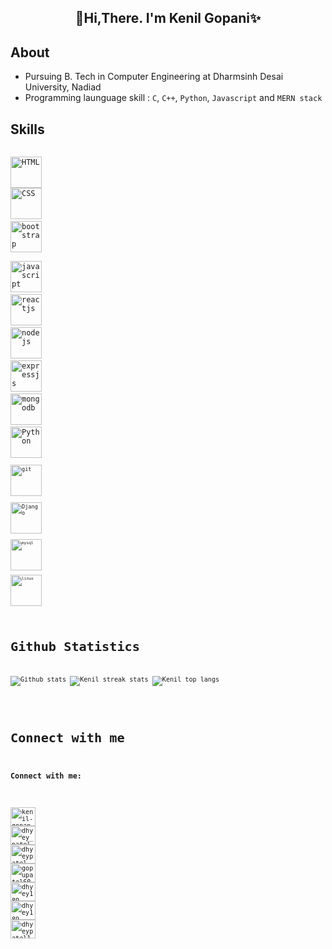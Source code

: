 <!--**KenilGopani/KenilGopani** is a ✨ _special_ ✨ repository because its `README.md` (this file) appears on your GitHub profile. -->

## <div align="center">👋Hi,There. I'm Kenil Gopani✨<br><div>
  
## About
- Pursuing B. Tech in Computer Engineering at Dharmsinh Desai University, Nadiad
- Programming launguage skill : `C`, `C++`, `Python`, `Javascript` and `MERN stack`

  
## Skills
<code> <img title="HTML" height="50" src="https://www.vectorlogo.zone/logos/w3_html5/w3_html5-icon.svg" /> </code>
<code><img title="CSS" height="50" src="https://www.vectorlogo.zone/logos/w3_css/w3_css-official.svg" /></code>
<code> <img title="bootstrap" height="50" src="https://www.vectorlogo.zone/logos/getbootstrap/getbootstrap-ar21.svg" /> </code>
<code> <img title="javascript" height="50" src="https://www.vectorlogo.zone/logos/javascript/javascript-horizontal.svg"/></code>
<code> <img title="reactjs" height="50" src="https://www.vectorlogo.zone/logos/reactjs/reactjs-icon.svg"/></code>
<code> <img title="nodejs" height="50" src="https://www.vectorlogo.zone/logos/nodejs/nodejs-horizontal.svg"/></code>
<code> <img title="expressjs" height="50" src="https://www.vectorlogo.zone/logos/expressjs/expressjs-ar21.svg"/></code>
<code> <img title="mongodb" height="50" src="https://www.vectorlogo.zone/logos/mongodb/mongodb-ar21.svg"></code>
<code> <img title="Python" height="50" src="https://www.vectorlogo.zone/logos/python/python-icon.svg"/> <code>
<code> <img title="git" height="50" src="https://www.vectorlogo.zone/logos/git-scm/git-scm-ar21.svg"/></code>
<code> <img title="Django" height="50" src="https://www.vectorlogo.zone/logos/djangoproject/djangoproject-ar21.svg"/> <code>
<code> <img title="mysql" height="50" src="https://www.vectorlogo.zone/logos/mysql/mysql-horizontal.svg"/></code>
<code> <img title="linux" height="50" src="https://www.vectorlogo.zone/logos/linux/linux-ar21.svg"/></code>
  
  
  
# Github Statistics #
![Github stats](https://github-readme-stats.vercel.app/api?username=KenilGopani&theme=tokyonight&show_icons=true&count_private=true)
![Kenil streak stats](https://github-readme-streak-stats.herokuapp.com/?user=KenilGopani) 
![Kenil top langs](https://github-readme-stats.vercel.app/api/top-langs?username=KenilGopani&show_icons=true&locale=en&layout=compact)  
<!--   ![Kenil's trophy](https://github-profile-trophy.vercel.app/?username=KenilGopani&margin-w=15)  -->
  
  
# Connect with me #
<h3 align="left">Connect with me:</h3>
<p align="left">
<a href="https://linkedin.com/in/kenil-gopani-139020205" target="blank"><img align="center" src="https://raw.githubusercontent.com/rahuldkjain/github-profile-readme-generator/master/src/images/icons/Social/linked-in-alt.svg" alt="kenil-gopani-139020205" height="30" width="40" /></a>
<a href="https://instagram.com/dhyey_patel_18" target="blank"><img align="center" src="https://raw.githubusercontent.com/rahuldkjain/github-profile-readme-generator/master/src/images/icons/Social/instagram.svg" alt="dhyey_patel_18" height="30" width="40" /></a>
<a href="https://www.codechef.com/users/dhyeypatel" target="blank"><img align="center" src="https://cdn.jsdelivr.net/npm/simple-icons@3.1.0/icons/codechef.svg" alt="dhyeypatel" height="30" width="40" /></a>
<a href="https://www.hackerrank.com/gopupatel600" target="blank"><img align="center" src="https://raw.githubusercontent.com/rahuldkjain/github-profile-readme-generator/master/src/images/icons/Social/hackerrank.svg" alt="gopupatel600" height="30" width="40" /></a>
<a href="https://codeforces.com/profile/dhyey189" target="blank"><img align="center" src="https://raw.githubusercontent.com/rahuldkjain/github-profile-readme-generator/master/src/images/icons/Social/codeforces.svg" alt="dhyey189" height="30" width="40" /></a>
<a href="https://www.leetcode.com/dhyey189" target="blank"><img align="center" src="https://raw.githubusercontent.com/rahuldkjain/github-profile-readme-generator/master/src/images/icons/Social/leet-code.svg" alt="dhyey189" height="30" width="40" /></a>
<a href="https://auth.geeksforgeeks.org/user/dhyeypatel189" target="blank"><img align="center" src="https://raw.githubusercontent.com/rahuldkjain/github-profile-readme-generator/master/src/images/icons/Social/geeks-for-geeks.svg" alt="dhyeypatel189" height="30" width="40" /></a>
</p>
  
 <!-- ## Social Media
[![Linkedln](https://img.icons8.com/cute-clipart/64/000000/linkedin.png)](https://www.linkedin.com/in/kenil-gopani-139020205/)
[![Instagram](https://img.icons8.com/cute-clipart/64/000000/instagram-new.png)](https://www.instagram.com/)
-->
  
  <!--
# Competitive Coding Profile #
[![Hackerrank](https://img.shields.io/badge/-hackerrank-7cfc00?style=flat&labelColor=7cfc00&logo=hackerrank&logoColor=white)](https://www.hackerrank.com/ardeshnabhavik)	
[![Codechef](https://img.shields.io/badge/-Codechef-909090?style=flat&labelColor=909090&logo=Codechef&logoColor=white)](https://www.codechef.com/users/arvik_123)

# 📫 How to reach me : #
### 💌Mail me [arde@gmail.com]()
-->
<!-- [Resume.pdf](https://github.com/harshbhalala-04/harshbhalala-04/files/7149640/Harsh.Bhalala.CV.pdf) -->
  
<!--
Here are some ideas to get you started:

- 🔭 I’m currently working on ...
- 🌱 I’m currently learning ...
- 👯 I’m looking to collaborate on ...
- 🤔 I’m looking for help with ...
- 💬 Ask me about ...
- 📫 How to reach me: ...
- 😄 Pronouns: ...
- ⚡ Fun fact: ...
-->
  
  
  
  
 



  
